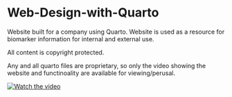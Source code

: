 # Web-Design-with-Quarto

Website built for a company using Quarto. Website is used as a resource for biomarker information for internal and external use. 

All content is copyright protected. 

Any and all quarto files are proprietary, so only the video showing the website and functinoality are available for viewing/perusal.

[![Watch the video](https://i9.ytimg.com/vi_webp/KDIWbbD3TzU/mq2.webp?sqp=CMjdpLkG&rs=AOn4CLClRgt0IuX2UfjxFLhBq4uV-qIDLw)](https://youtu.be/KDIWbbD3TzU)
